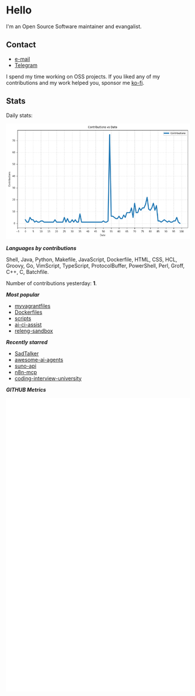 
# Hello

I'm an Open Source Software maintainer and evangalist.

## Contact

- [e-mail](mailto:askb23@gmail.com)
- [Telegram]()

I spend my time working on OSS projects. If you liked any of
my contributions and my work helped you, sponsor me [ko-fi](https://ko-fi.com/askb23).

## Stats

Daily stats:

![contributions graph](graph.png)

***Languages by contributions***

Shell, Java, Python, Makefile, JavaScript, Dockerfile, HTML, CSS, HCL, Groovy, Go, VimScript, TypeScript, ProtocolBuffer, PowerShell, Perl, Groff, C++, C, Batchfile.

Number of contributions yesterday: **1**.

***Most popular***

- [myvagrantfiles](https://github.com/askb/myvagrantfiles)
- [Dockerfiles](https://github.com/askb/Dockerfiles)
- [scripts](https://github.com/askb/scripts)
- [ai-ci-assist](https://github.com/askb/ai-ci-assist)
- [releng-sandbox](https://github.com/opendaylight/releng-sandbox)

***Recently starred***

- [SadTalker](https://github.com/OpenTalker/SadTalker)
- [awesome-ai-agents](https://github.com/e2b-dev/awesome-ai-agents)
- [suno-api](https://github.com/gcui-art/suno-api)
- [n8n-mcp](https://github.com/czlonkowski/n8n-mcp)
- [coding-interview-university](https://github.com/jwasham/coding-interview-university)

***GITHUB Metrics***

![Metrics](https://github.com/askb/askb/blob/main/github-metrics.svg)


